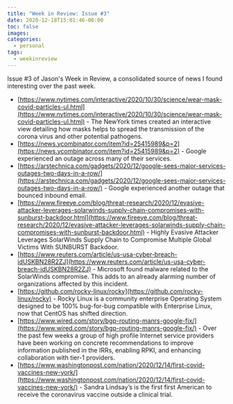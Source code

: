 ```yaml
---
title: "Week in Review: Issue #3"
date: 2020-12-18T15:01:46-06:00
toc: false
images:
categories:
  - personal
tags: 
  - weekinreview
---
```


Issue #3 of Jason's Week in Review, a consolidated source of news I found interesting over the past week.


- [https://www.nytimes.com/interactive/2020/10/30/science/wear-mask-covid-particles-ul.html](https://www.nytimes.com/interactive/2020/10/30/science/wear-mask-covid-particles-ul.html) - The NewYork times created an interactive view detailing how masks helps to spread the transmission of the corona virus and other potential pathogens.
- [https://news.ycombinator.com/item?id=25415989&p=2](https://news.ycombinator.com/item?id=25415989&p=2) - Google experienced an outage across many of their services.
- [https://arstechnica.com/gadgets/2020/12/google-sees-major-services-outages-two-days-in-a-row/](https://arstechnica.com/gadgets/2020/12/google-sees-major-services-outages-two-days-in-a-row/) - Google experienced another outage that bounced inbound email.
- [https://www.fireeye.com/blog/threat-research/2020/12/evasive-attacker-leverages-solarwinds-supply-chain-compromises-with-sunburst-backdoor.html](https://www.fireeye.com/blog/threat-research/2020/12/evasive-attacker-leverages-solarwinds-supply-chain-compromises-with-sunburst-backdoor.html) - Highly Evasive Attacker Leverages SolarWinds Supply Chain to Compromise Multiple Global Victims With SUNBURST Backdoor.
- [https://www.reuters.com/article/us-usa-cyber-breach-idUSKBN28R2ZJ](https://www.reuters.com/article/us-usa-cyber-breach-idUSKBN28R2ZJ) - Microsoft found malware related to the SolarWinds compromise.   This adds to an already alarming number of organizations affected by this incident.
- [https://github.com/rocky-linux/rocky](https://github.com/rocky-linux/rocky) - Rocky Linux is a community enterprise Operating System designed to be 100% bug-for-bug compatible with Enterprise Linux, now that CentOS has shifted direction.
- [https://www.wired.com/story/bgp-routing-manrs-google-fix/](https://www.wired.com/story/bgp-routing-manrs-google-fix/) - Over the past few weeks a group of high profile Internet service providers have been working on concrete recommendations to improve information published in the IRRs, enabling RPKI, and enhancing collaboration with tier-1 providers.
- [https://www.washingtonpost.com/nation/2020/12/14/first-covid-vaccines-new-york/](https://www.washingtonpost.com/nation/2020/12/14/first-covid-vaccines-new-york/) - Sandra Lindsay’s is the first first American to receive the coronavirus vaccine outside a clinical trial.


